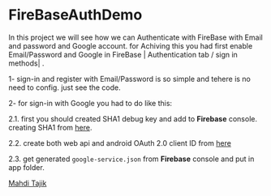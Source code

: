 # FireBaseAuthDemo

In this project we will see how we can Authenticate with FireBase with Email and password and Google account.
for Achiving this you had first enable Email/Password and Google in FireBase | Authentication tab / sign in methods| .

1- sign-in and register with Email/Password is so simple and tehere is no need to config. just see the code.

2- for sign-in with Google you had to do like this:

 2.1. first you should created SHA1 debug key and add to **Firebase** console. creating SHA1 from [here][1].
 
 2.2. create both web api and android OAuth 2.0 client ID from [here][2]
 
 2.3. get generated `google-service.json` from **Firebase** console and put in app folder. 
 
 
 [Mahdi Tajik][3] 
 
  [1]: https://developers.google.com/android/guides/client-auth
  [2]: https://console.developers.google.com/projectselector/apis/credentials
  [3]: http://www.mahditajik.ir
